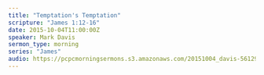 ```yaml
---
title: "Temptation's Temptation"
scripture: "James 1:12-16"
date: 2015-10-04T11:00:00Z
speaker: Mark Davis
sermon_type: morning
series: "James"
audio: https://pcpcmorningsermons.s3.amazonaws.com/20151004_davis-5612978d2e467.mp3 
---
```



